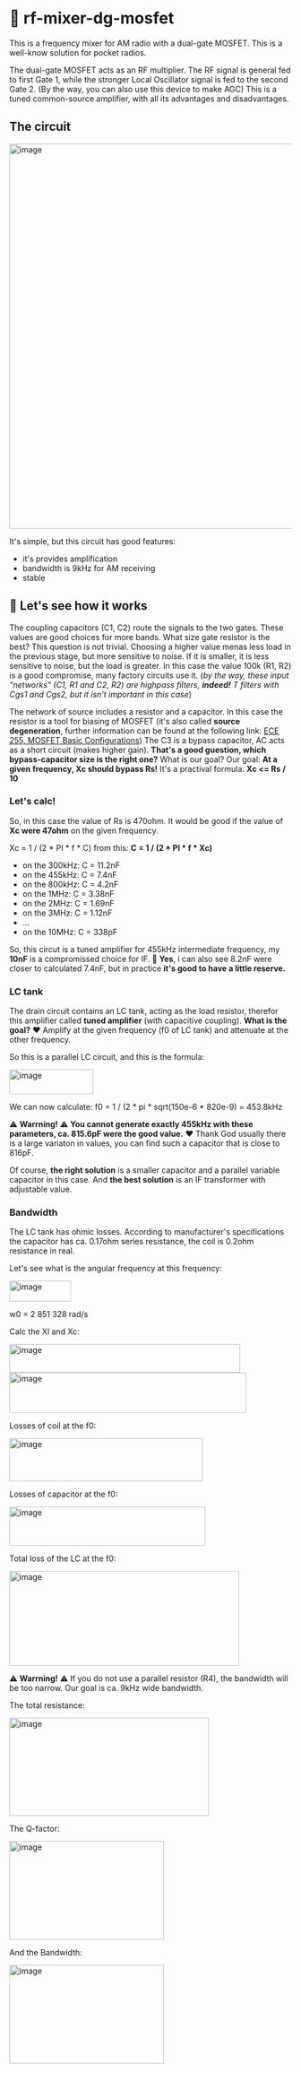 # 🚀 rf-mixer-dg-mosfet

This is a frequency mixer for AM radio with a dual-gate MOSFET. This is a well-know solution for pocket radios.

The dual-gate MOSFET acts as an RF multiplier. The RF signal is general fed to first Gate 1,  while the stronger Local Oscillator signal is fed to the second Gate 2. (By the way, you can also use this device to make AGC) This is a tuned common-source amplifier, with all its advantages and disadvantages.

## The circuit

<img width="711" height="687" alt="image" src="https://github.com/user-attachments/assets/856e7a13-110a-4c03-833a-be842db9d888" />

It's simple, but this circuit has good features:

- it's provides amplification
- bandwidth is 9kHz for AM receiving
- stable

## 🧭 Let's see how it works

The coupling capacitors (C1, C2) route the signals to the two gates. These values are good choices for more bands. What size gate resistor is the best? This question is not trivial. Choosing a higher value menas less load in the previous stage, but more sensitive to noise. If it is smaller, it is less sensitive to noise, but the load is greater. In this case the value 100k (R1, R2) is a good compromise, many factory circuits use it. (*by the way, these input "networks" (C1, R1 and C2, R2) are highpass filters,  **indeed!** T filters with Cgs1 and Cgs2, but it isn't important in this case*)

The network of source includes a resistor and a capacitor. In this case the resistor is a tool for biasing of MOSFET (it's also called **source degeneration**, further information can be found at the following link: [ECE 255, MOSFET Basic
Configurations](https://engineering.purdue.edu/wcchew/ece255s18/ece%20255%20s18%20latex%20pdf%20files/ece255Lecture_16_Mar8_MOSFET_Basic_Config.pdf)) The C3 is a bypass capacitor, AC acts as a short circuit (makes higher gain). **That's a good guestion, which bypass-capacitor size is the right one?** What is our goal? Our goal: **At a given frequency, Xc should bypass Rs!** It's a practival formula: **Xc <= Rs / 10** 

### Let's calc!

So, in this case the value of Rs is 470ohm. It would be good if the value of **Xc were 47ohm** on the given frequency. 

Xc = 1 / (2 * PI * f * C) from this: **C = 1 / (2 * PI * f * Xc)**

 - on the 300kHz: C = 11.2nF
 - on the 455kHz: C = 7.4nF
 - on the 800kHz: C = 4.2nF
 - on the 1MHz: C = 3.38nF
 - on the 2MHz: C = 1.69nF
 - on the 3MHz: C = 1.12nF
 - ...
 - on the 10MHz: C = 338pF

So, this circut is a tuned amplifier for 455kHz intermediate frequency, my **10nF** is a compromissed choice for IF. 🖤 **Yes**, i can also see 8.2nF were closer to calculated 7.4nF, but in practice **it's good to have a little reserve.**

### LC tank

The drain circuit contains an LC tank, acting as the load resistor, therefor this amplifier called **tuned amplifier** (with capacitive coupling). **What is the goal?** ❤️ Amplify at the given frequency (f0 of LC tank) and attenuate at the other frequency.

So this is a parallel LC circuit, and this is the formula:

<img width="150" height="44" alt="image" src="https://github.com/user-attachments/assets/beb8ffd4-24f7-46f2-979e-e31d14379a7a" />

We can now calculate: f0 = 1 / (2 * pi * sqrt(150e-6 * 820e-9) = 453.8kHz

⚠️ **Warrning!** ⚠️ **You cannot generate exactly 455kHz with these parameters, ca. 815.6pF were the good value.** ❤️ Thank God usually there is a large variaton in values, you can find such a capacitor that is close to 816pF. 

Of course, **the right solution** is a smaller capacitor and a parallel variable capacitor in this case. And **the best solution** is an IF transformer with adjustable value.

### Bandwidth

The LC tank has ohmic losses. According to manufacturer's specifications the capacitor has ca. 0.17ohm series resistance, the coil is 0.2ohm resistance in real.

Let's see what is the angular frequency at this frequency: 

<img width="110" height="37" alt="image" src="https://github.com/user-attachments/assets/fab48ce1-5305-4def-b4fe-db941b0b031b" />

w0 = 2 851 328 rad/s

Calc the Xl and Xc:

<img width="412" height="51" alt="image" src="https://github.com/user-attachments/assets/5af3b83a-fd13-45aa-a92c-a66ba464ac36" />

<img width="423" height="72" alt="image" src="https://github.com/user-attachments/assets/a4b7c784-3b3f-4b28-907d-2cbc77816b35" />

Losses of coil at the f0:

<img width="345" height="77" alt="image" src="https://github.com/user-attachments/assets/bd5f142b-a1d4-4b1e-b4ed-1ec57fddf457" />

Losses of capacitor at the f0:

<img width="350" height="70" alt="image" src="https://github.com/user-attachments/assets/2a81801a-d4ec-4867-af34-7db26939ef56" />

Total loss of the LC at the f0:

<img width="410" height="169" alt="image" src="https://github.com/user-attachments/assets/04bdabdf-b353-4568-b427-5e9cfea5cc6b" />

⚠️ **Warrning!** ⚠️ If you do not use a parallel resistor (R4), the bandwidth will be too narrow. Our goal is ca. 9kHz wide bandwidth.

The total resistance: 

<img width="356" height="175" alt="image" src="https://github.com/user-attachments/assets/46486cc6-0273-4496-9743-43fb35742573" />

The Q-factor:

<img width="276" height="176" alt="image" src="https://github.com/user-attachments/assets/15fa0564-918c-4894-acdc-8e03b1e858d8" />

And the Bandwidth:

<img width="276" height="176" alt="image" src="https://github.com/user-attachments/assets/7e1f9b7e-a0e9-401c-ae1a-99aff11cd74a" />



